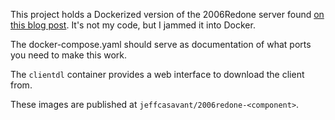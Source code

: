 This project holds a Dockerized version of the 2006Redone server found [on this blog post](https://www.rune-server.ee/runescape-development/rs2-server/downloads/655403-2006redone-release-highly-accurate-runescape-2006-remake.html).  It's not my code, but I jammed it into Docker.

The docker-compose.yaml should serve as documentation of what ports you need to make this work.

The `clientdl` container provides a web interface to download the client from.

These images are published at `jeffcasavant/2006redone-<component>`.
